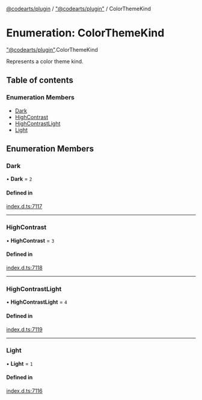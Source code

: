 [@codearts/plugin](../README.md) / ["@codearts/plugin"](../modules/_codearts_plugin_.md) / ColorThemeKind

# Enumeration: ColorThemeKind

["@codearts/plugin"](../modules/_codearts_plugin_.md).ColorThemeKind

Represents a color theme kind.

## Table of contents

### Enumeration Members

- [Dark](codearts_plugin_.ColorThemeKind.md#dark)
- [HighContrast](codearts_plugin_.ColorThemeKind.md#highcontrast)
- [HighContrastLight](codearts_plugin_.ColorThemeKind.md#highcontrastlight)
- [Light](codearts_plugin_.ColorThemeKind.md#light)

## Enumeration Members

### Dark

• **Dark** = ``2``

#### Defined in

[index.d.ts:7117](https://github.com/huaweicloud/cloudide-plugin-api/blob/03b481c/index.d.ts#L7117)

___

### HighContrast

• **HighContrast** = ``3``

#### Defined in

[index.d.ts:7118](https://github.com/huaweicloud/cloudide-plugin-api/blob/03b481c/index.d.ts#L7118)

___

### HighContrastLight

• **HighContrastLight** = ``4``

#### Defined in

[index.d.ts:7119](https://github.com/huaweicloud/cloudide-plugin-api/blob/03b481c/index.d.ts#L7119)

___

### Light

• **Light** = ``1``

#### Defined in

[index.d.ts:7116](https://github.com/huaweicloud/cloudide-plugin-api/blob/03b481c/index.d.ts#L7116)
